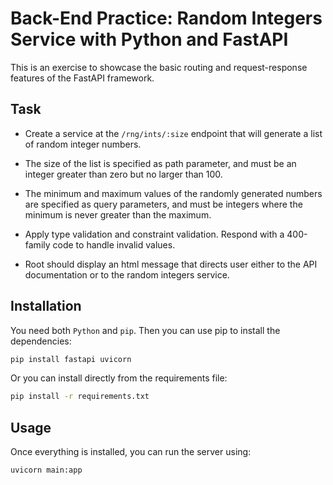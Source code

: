 # Back-End Practice: Random Integers Service with Python and FastAPI

This is an exercise to showcase the basic routing and request-response features
of the FastAPI framework.

## Task

* Create a service at the `/rng/ints/:size` endpoint that will generate a list
of random integer numbers.

* The size of the list is specified as path parameter, and must be an integer
greater than zero but no larger than 100.

* The minimum and maximum values of the randomly generated numbers are
specified as query parameters, and must be integers where the minimum is never
greater than the maximum.

* Apply type validation and constraint validation. Respond with a 400-family
code to handle invalid values.

* Root should display an html message that directs user either to the API
documentation or to the random integers service.

## Installation

You need both `Python` and `pip`. Then you can use pip to install the
dependencies:

```bash
pip install fastapi uvicorn
```

Or you can install directly from the requirements file:

```bash
pip install -r requirements.txt
```

## Usage

Once everything is installed, you can run the server using:

```bash
uvicorn main:app
```

